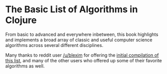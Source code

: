 # The Basic List of Algorithms in Clojure

From basic to advanced and everywhere inbetween, this book highlights and implements a broad array of classic and useful computer science algorithms across several different disciplines.

Many thanks to reddit user [/u/blexim](http://www.reddit.com/user/blexim) for offering the [initial compilation of this list](http://www.reddit.com/r/compsci/comments/1kcal2/algorithims_everyone_should_know/cbnhcbz), and many of the other users who offered up some of their favorite algorithms as well.
